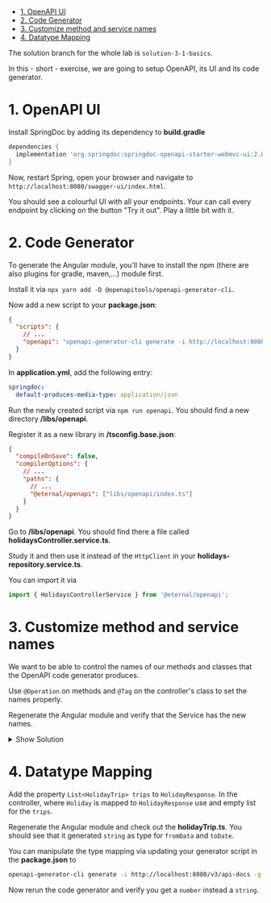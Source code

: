 - [1. OpenAPI UI](#1-openapi-ui)
- [2. Code Generator](#2-code-generator)
- [3. Customize method and service names](#3-customize-method-and-service-names)
- [4. Datatype Mapping](#4-datatype-mapping)

The solution branch for the whole lab is `solution-3-1-basics`.

In this - short - exercise, we are going to setup OpenAPI, its UI and its code generator.

# 1. OpenAPI UI

Install SpringDoc by adding its dependency to **build.gradle**

```groovy
dependencies {
  implementation 'org.springdoc:springdoc-openapi-starter-webmvc-ui:2.0.0-RC1'
}
```

Now, restart Spring, open your browser and navigate to `http://localhost:8080/swagger-ui/index.html`.

You should see a colourful UI with all your endpoints. Your can call every endpoint by clicking on the button "Try it out". Play a little bit with it.

# 2. Code Generator

To generate the Angular module, you'll have to install the npm (there are also plugins for gradle, maven,...) module first.

Install it via `npx yarn add -D @openapitools/openapi-generator-cli`.

Now add a new script to your **package.json**:

```json
{
  "scripts": {
    // ...
    "openapi": "openapi-generator-cli generate -i http://localhost:8080/v3/api-docs -g typescript-angular -o libs/openapi"
  }
}
```

In **application.yml**, add the following entry:

```yml
springdoc:
  default-produces-media-type: application/json
```

Run the newly created script via `npm run openapi`. You should find a new directory **/libs/openapi**.

Register it as a new library in **/tsconfig.base.json**:

```json
{
  "compileOnSave": false,
  "compilerOptions": {
    // ...
    "paths": {
      // ...
      "@eternal/openapi": ["libs/openapi/index.ts"]
    }
  }
}
```

Go to **/libs/openapi**. You should find there a file called **holidaysController.service.ts**.

Study it and then use it instead of the `HttpClient` in your **holidays-repository.service.ts**.

You can import it via

```typescript
import { HolidaysControllerService } from '@eternal/openapi';
```

# 3. Customize method and service names

We want to be able to control the names of our methods and classes that the OpenAPI code generator produces.

Use `@Operation` on methods and `@Tag` on the controller's class to set the names properly.

Regenerate the Angular module and verify that the Service has the new names.

<details>
<summary>Show Solution</summary>
<p>

**HolidaysController.java**

```java
// ...
@Tag(name = "Holidays")
public class HolidaysController {

  // ...
  @GetMapping
  @Operation(operationId = "findAll")
  public List<HolidayResponse> index() {
    // ...
  }

  @GetMapping("{id}")
  @Operation(operationId = "findById")
  public HolidayResponse find(@PathVariable("id") Long id) {
    // ...
  }

  @PostMapping
  @Operation(operationId = "add")
  public boolean add(@RequestBody @Valid HolidayDto holidayDto) {
    // ...
  }

  @PutMapping
  @Operation(operationId = "save")
  public void update(@RequestBody @Valid HolidayDto holidayDto) {
    // ...
  }

  @DeleteMapping("{id}")
  @Operation(operationId = "remove")
  public void remove(@PathVariable("id") Long id) {
    // ...
  }
}

```

</p>
</details>

# 4. Datatype Mapping

Add the property `List<HolidayTrip> trips` to `HolidayResponse`. In the controller, where `Holiday` is mapped to `HolidayResponse` use and empty list for the `trips`.

Regenerate the Angular module and check out the **holidayTrip.ts**. You should see that it generated `string` as type for `fromData` and `toDate`.

You can manipulate the type mapping via updating your generator script in the **package.json** to

```bash
openapi-generator-cli generate -i http://localhost:8080/v3/api-docs -g typescript-angular -o libs/openapi --type-mappings=DateTime=number
```

Now rerun the code generator and verify you get a `number` instead a `string`.

